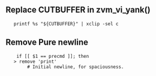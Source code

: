 ## Replace CUTBUFFER in zvm_vi_yank()

```
   printf %s "${CUTBUFFER}" | xclip -sel c
```

## Remove Pure newline

```
	if [[ $1 == precmd ]]; then
   > remove 'print'
		# Initial newline, for spaciousness.
```
